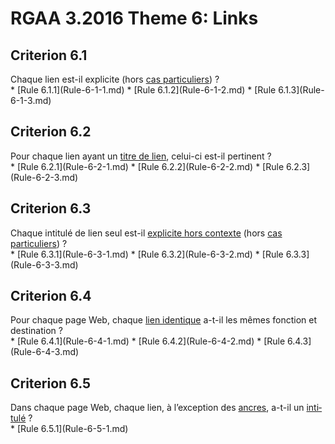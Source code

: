 
# RGAA 3.2016 Theme 6: Links

## Criterion 6.1
<div lang="fr">Chaque lien est-il explicite (hors <a href="http://references.modernisation.gouv.fr/rgaa-accessibilite/cas-particuliers.html#cp-6-1,6-3" title="Cas particuliers pour le crit&#xE8;re 6.1">cas particuliers</a>)&nbsp;?</div>
* [Rule 6.1.1](Rule-6-1-1.md)
* [Rule 6.1.2](Rule-6-1-2.md)
* [Rule 6.1.3](Rule-6-1-3.md)

## Criterion 6.2
<div lang="fr">Pour chaque lien ayant un <a href="http://references.modernisation.gouv.fr/rgaa-accessibilite/glossaire.html#titre-de-lien">titre de lien</a>, celui-ci est-il pertinent&nbsp;?</div>
* [Rule 6.2.1](Rule-6-2-1.md)
* [Rule 6.2.2](Rule-6-2-2.md)
* [Rule 6.2.3](Rule-6-2-3.md)

## Criterion 6.3
<div lang="fr">Chaque intitul&#xE9; de lien seul est-il <a href="http://references.modernisation.gouv.fr/rgaa-accessibilite/glossaire.html#lien-explicite-hors-contexte">explicite hors contexte</a> (hors <a href="http://references.modernisation.gouv.fr/rgaa-accessibilite/cas-particuliers.html#cp-6-1,6-3" title="Cas particuliers pour le crit&#xE8;re 6.3">cas particuliers</a>)&nbsp;?</div>
* [Rule 6.3.1](Rule-6-3-1.md)
* [Rule 6.3.2](Rule-6-3-2.md)
* [Rule 6.3.3](Rule-6-3-3.md)

## Criterion 6.4
<div lang="fr">Pour chaque page Web, chaque <a href="http://references.modernisation.gouv.fr/rgaa-accessibilite/glossaire.html#liens-identiques">lien identique</a> a-t-il les m&#xEA;mes fonction et destination&nbsp;?</div>
* [Rule 6.4.1](Rule-6-4-1.md)
* [Rule 6.4.2](Rule-6-4-2.md)
* [Rule 6.4.3](Rule-6-4-3.md)

## Criterion 6.5
<div lang="fr">Dans chaque page Web, chaque lien, &#xE0; l&#x2019;exception des <a href="http://references.modernisation.gouv.fr/rgaa-accessibilite/glossaire.html#ancre">ancres</a>, a-t-il un <a href="http://references.modernisation.gouv.fr/rgaa-accessibilite/glossaire.html#intitul-de-lien">intitul&#xE9;</a>&nbsp;?</div>
* [Rule 6.5.1](Rule-6-5-1.md)


